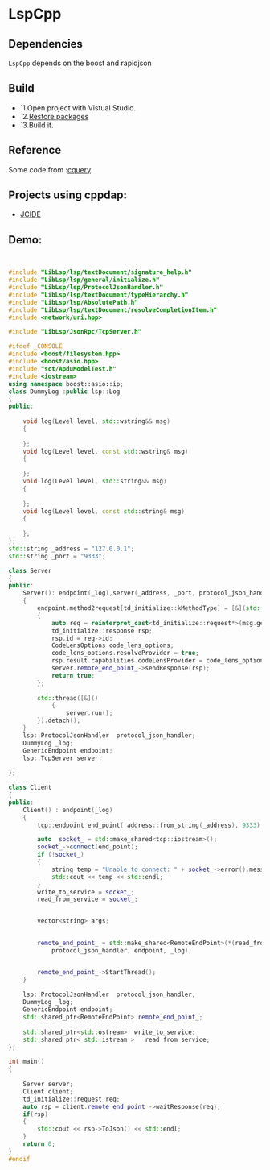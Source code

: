 # LspCpp

## Dependencies
`LspCpp` depends on the boost and rapidjson

## Build
 * `1.Open project with Vistual Studio.
 * `2.[Restore packages][3]
 * `3.Build it.
 
## Reference
 Some code from :[cquery][1]

## Projects using cppdap:
* [JCIDE](https://www.javacardos.com/tools)

##  Demo:
```cpp


#include "LibLsp/lsp/textDocument/signature_help.h"
#include "LibLsp/lsp/general/initialize.h"
#include "LibLsp/lsp/ProtocolJsonHandler.h"
#include "LibLsp/lsp/textDocument/typeHierarchy.h"
#include "LibLsp/lsp/AbsolutePath.h"
#include "LibLsp/lsp/textDocument/resolveCompletionItem.h"
#include <network/uri.hpp>

#include "LibLsp/JsonRpc/TcpServer.h"

#ifdef _CONSOLE
#include <boost/filesystem.hpp>
#include <boost/asio.hpp>
#include "sct/ApduModelTest.h"
#include <iostream>
using namespace boost::asio::ip;
class DummyLog :public lsp::Log
{
public:
	
	void log(Level level, std::wstring&& msg)
	{
		
	};
	void log(Level level, const std::wstring& msg)
	{
		
	};
	void log(Level level, std::string&& msg)
	{
		
	};
	void log(Level level, const std::string& msg)
	{
		
	};
};
std::string _address = "127.0.0.1";
std::string _port = "9333";

class Server
{
public:
	Server(): endpoint(_log),server(_address, _port, protocol_json_handler, endpoint, _log)
	{
		endpoint.method2request[td_initialize::kMethodType] = [&](std::unique_ptr<LspMessage> msg)
		{
			auto req = reinterpret_cast<td_initialize::request*>(msg.get());
			td_initialize::response rsp;
			rsp.id = req->id;
			CodeLensOptions code_lens_options;
			code_lens_options.resolveProvider = true;
			rsp.result.capabilities.codeLensProvider = code_lens_options;
			server.remote_end_point_->sendResponse(rsp);
			return true;
		};
		
		std::thread([&]()
			{
				server.run();
		}).detach();
	}
	lsp::ProtocolJsonHandler  protocol_json_handler;
	DummyLog _log;
	GenericEndpoint endpoint;
	lsp::TcpServer server;
	
};

class Client
{
public:
	Client() : endpoint(_log)
	{
		tcp::endpoint end_point( address::from_string(_address), 9333);

		auto  socket_ = std::make_shared<tcp::iostream>();
		socket_->connect(end_point);
		if (!socket_)
		{
			string temp = "Unable to connect: " + socket_->error().message();
			std::cout << temp << std::endl;
		}
		write_to_service = socket_;
		read_from_service = socket_;


		vector<string> args;

	
		remote_end_point_ = std::make_shared<RemoteEndPoint>(*(read_from_service.get()), *(write_to_service.get()),
			protocol_json_handler, endpoint, _log);


		remote_end_point_->StartThread();
	}
	
	lsp::ProtocolJsonHandler  protocol_json_handler;
	DummyLog _log;
	GenericEndpoint endpoint;
	std::shared_ptr<RemoteEndPoint> remote_end_point_;
	
	std::shared_ptr<std::ostream>  write_to_service;
	std::shared_ptr< std::istream >   read_from_service;
};

int main() 
{
	
	Server server;
	Client client;
	td_initialize::request req;
	auto rsp = client.remote_end_point_->waitResponse(req);
	if(rsp)
	{
		std::cout << rsp->ToJson() << std::endl;
	}
	return 0;
}
#endif


```

[1]: https://github.com/cquery-project/cquery "cquery:"
[2]: https://www.javacardos.com/tools "JcKit:"
[3]: https://docs.microsoft.com/en-us/nuget/consume-packages/package-restore "Package Restore"